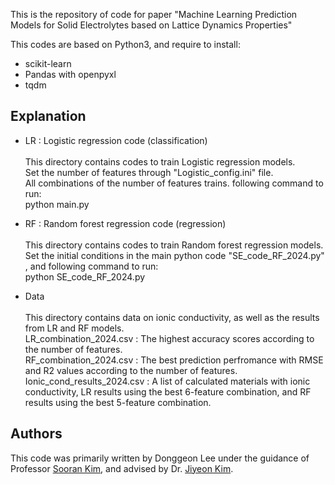 This is the repository of code for paper "Machine Learning Prediction Models for Solid Electrolytes based on Lattice Dynamics Properties"


This codes are based on Python3, and require to install:
  - scikit-learn
  - Pandas with openpyxl
  - tqdm

Explanation
  - 
- LR : Logistic regression code (classification) \
  \
  This directory contains codes to train Logistic regression models.\
  Set the number of features through "Logistic_config.ini" file.\
  All combinations of the number of features trains. following command to run:\
  python main.py 
  
- RF : Random forest regression code (regression) \
  \
  This directory contains codes to train Random forest regression models.\
  Set the initial conditions in the main python code "SE_code_RF_2024.py"\
  , and following command to run:\
  python SE_code_RF_2024.py

- Data \
\
This directory contains data on ionic conductivity, as well as the results from LR and RF models. \
LR_combination_2024.csv : The highest accuracy scores according to the number of features.\
RF_combination_2024.csv : The best prediction perfromance with RMSE and R2 values according to the number of features.\
Ionic_cond_results_2024.csv : A list of calculated materials with ionic conductivity, LR results using the best 6-feature combination, and RF results using the best 5-feature combination.




Authors
-
This code was primarily written by Donggeon Lee under the guidance of Professor [Sooran Kim](https://orcid.org/0000-0001-9568-1838), and advised by Dr. [Jiyeon Kim](https://orcid.org/0000-0001-7088-3871).

 
  
